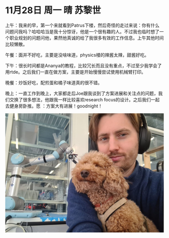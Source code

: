 # 11月28日 周一 晴 苏黎世

上午：我来的早，第一个来就看到Patrus下楼，然后奇怪的走过来说：你有什么问题问我吗？哈哈哈当是我十分惊讶，他是一个很有趣的人。不过我也临时想了一个职业规划的问题问他，果然他真诚的给了我很多有效的工作信息。上午其他时间比较懒散。

午餐：面并不好吃，主要是没啥味道，physics楼的辣酱太辣，甜酱好吃。

下午：很长时间都是Ananya的教程，比较冗长而且没有重点，不过至少我学会了用rtde。之后我们一直在做方案，主要是开始慢慢尝试使用机械臂打印。

晚餐：炒饭好吃，配煎蛋和橘子味道真的很不错。

晚上：一直工作到晚上，大家都走后Joe跟我谈到了方案进展和关注点的问题，我们交换了很多想法，他跟我一样比较喜欢research focus的设计。之后我们一起去健身房卧推。愿 ：方案大有进展！goodnight！


![image](images\\638546eb51f8314ec2c16bd7.jpg)




